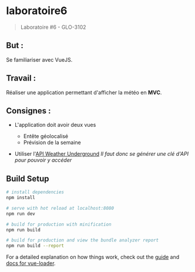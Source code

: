 # laboratoire6

> Laboratoire #6 - GLO-3102

## But :
Se familiariser avec VueJS.

## Travail :
Réaliser une application permettant d'afficher la météo en **MVC**.

## Consignes :
*  L'application doit avoir deux vues
  
    *  Entête géolocalisé
    *  Prévision de la semaine
* Utiliser l'[API Weather Underground](https://www.google.ca) *Il faut donc se générer une clé d'API pour pouvoir y accéder*

## Build Setup

``` bash
# install dependencies
npm install

# serve with hot reload at localhost:8080
npm run dev

# build for production with minification
npm run build

# build for production and view the bundle analyzer report
npm run build --report
```

For a detailed explanation on how things work, check out the [guide](http://vuejs-templates.github.io/webpack/) and [docs for vue-loader](http://vuejs.github.io/vue-loader).

